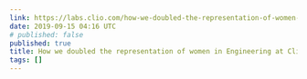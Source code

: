 ```yaml
---
link: https://labs.clio.com/how-we-doubled-the-representation-of-women-in-engineering-at-clio-2d9a4a1a0282
date: 2019-09-15 04:16 UTC
# published: false
published: true
title: How we doubled the representation of women in Engineering at Clio
tags: []
---
```



